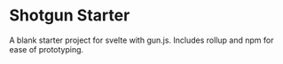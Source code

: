# Shotgun Starter

A blank starter project for svelte with gun.js. Includes rollup and npm for ease of prototyping.
